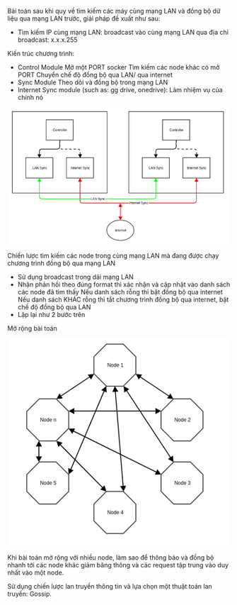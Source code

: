 Bài toán sau khi quy về tìm kiếm các máy cùng mạng LAN và đồng bộ dữ liệu qua mạng LAN trước, giải pháp đề xuất như sau:

- Tìm kiếm IP cùng mạng LAN: broadcast vào cùng mạng LAN qua địa chỉ broadcast: x.x.x.255

Kiến trúc chương trình:

- Control Module
Mở một PORT socker
Tìm kiếm các node khác có mở PORT
Chuyển chế độ đồng bộ qua LAN/ qua internet
- Sync Module 
Theo dõi và đồng bộ trong mạng LAN
- Internet Sync module (such as: gg drive, onedrive):
Làm nhiệm vụ của chính nó


​![overview](images/overview2.png)


Chiến lược tìm kiếm các node trong cùng mạng LAN mà đang được chạy chương trình đồng bộ qua mạng LAN

- Sử dụng broadcast trong dải mạng LAN
- Nhận phản hồi theo đúng format thì xác nhận và cập nhật vào danh sách các node đã tìm thấy
Nếu danh sách rỗng thì bật đồng bộ qua internet
Nếu danh sách KHÁC rỗng thì tắt chương trình đồng bộ qua internet, bật chế độ đồng bộ qua LAN
- Lặp lại như 2 bước trên


Mở rộng bài toán

​![spread](images/spread.png)

Khi bài toán mở rộng với nhiều node,
làm sao để thông báo và đồng bộ nhanh tới các node khác
giảm băng thông và các request tập trung vào duy nhất vào một node.

Sử dụng chiến lược lan truyền thông tin và lựa chọn một thuật toán lan truyền: Gossip.